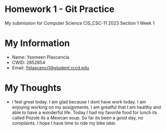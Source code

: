 # Homework 1 - Git Practice 

My submission for Computer Science CIS_CSC-11 2023 Section 1 Week 1

# My Information

* Name: Yasmeen Plascencia
* CWID: 2852854
* Email: Yplascenci1@student.rccd.edu 





# My Thoughts

* I feel great today. I am glad because I dont have work today. I am enjoying working on my assignments. I am greatful that I am healthy and able to have a wonderful life. Today I had my favorite food for lunch its called Pozole its a Mexican soup. So far its been a good day, no complaints. I hope I have time to ride my bike later.
